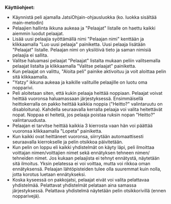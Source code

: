 **Käyttöohjeet:**
* Käynnistä peli ajamalla JatsiOhjain-ohjausluokka (ko. luokka sisältää main-metodin)
* Pelaajien hallinta ikkuna aukeaa ja "Pelaajat" listalle on haettu kaikki aiemmin luodut pelaajat.
* Lisää uusi pelaajia syöttämällä nimi "Pelaajan nimi" kenttään ja klikkaamalla "Luo uusi pelaaja" painiketta. Uusi pelaaja lisätään "Pelaajat" listalle. Pelaajan nimi on yksilöivä tieto ja saman nimisiä pelaajia ei sallita.
* Valitse haluamasi pelaajat "Pelaajat" listalta mukaan peliin valitsemalla pelaajat listalta ja klikkaamalla "Valitse pelaajat" painiketta.
* Kun pelaajat on valittu, "Aloita peli" painike aktivoituu ja voit aloittaa pelin sitä klikkaamalla.
* "Yatzy" ikkuna aukeaa ja kaikille valituille pelaajille on luotu oma nopparivi.
* Peli aloitetaan siten, että kukin pelaaja heittää noppiaan. Pelaajat voivat heittää vuoronsa haluamassaan järjestyksessä. Ensimmäisellä heittokerralla on pakko heittää kaikkia noppia ("Heitto?" valintaruutu on disabloituna). Kahdella seuraavalla kerralla pelaaja voi valita heitettävät nopat. Noppaa ei heitetä, jos pelaaja poistaa ruksin nopan "Heitto?" valintaruudusta.
* Pelaajan ei tarvitse heittää kaikkia 3 kierrosta vaan hän voi päättää vuoronsa klikkaamalla "Lopeta" painiketta. 
* Kun kaikki ovat heittäneet vuoronsa, siirrytään automaattisesti seuraavalla kierrokselle ja pelin otsikkoa päivitetään. 
* Kun pelin on loppu eli kaikki yhdistelmät on käyty läpi, peli ilmoittaa voittajan nimen/voittajien nimet sekä ennätyksen tehneen nimen/ tehneiden nimet. Jos kukaan pelaajista ei tehnyt ennätystä, näytetään sitä ilmoitus. Yksin pelatessa ei voi voittaa, mutta voi rikkoa oman ennätyksensä. Pelaajan lähtöpisteiden tulee olla suuremmat kuin nolla, jotta korotus luetaan ennätykseksi.
* Koska kyseessä on pakkojatsi, pelaajat eivät voi valita pelattavaa yhdistelmää. Pelattavat yhdistelmät pelataan aina samassa järjestyksessä. Pelattava yhdistelmä näytetään pelin otsikkorivillä (ennen nopparivejä).

